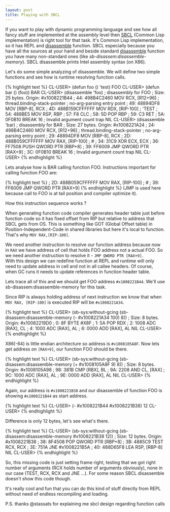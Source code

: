 ```yaml
---
layout: post
title: Playing with SBCL
---
```


If you want to play with dynamic programming language and see how all fancy stuff are implemented at the assembly level then [SBCL](http://www.sbcl.org) (Common Lisp implementation) is right tool for that task.
It's Common Lisp implementation, so it has REPL and [disassemble](http://clhs.lisp.se/Body/f_disass.htm) function.
SBCL especially because you have all the sources at your hand and beside standard [disassemble](http://clhs.lisp.se/Body/f_disass.htm) function you have many non-standard ones (like <em>sb-disassem:disassemble-memory</em>).
SBCL disassemble prints Intel assembly syntax (on X86).

Let's do some simple analyzing of disassemble. 
We will define two simple functions and see how is runtime resolving function calls.

{% highlight text %}
CL-USER> (defun foo () 'test)
FOO
CL-USER> (defun bar () (foo))
BAR
CL-USER> (disassemble 'foo)
; disassembly for FOO
; Size: 25 bytes. Origin: #x1008221B44
; 44:       498B4C2460       MOV RCX, [R12+96]                ; thread.binding-stack-pointer
                                                              ; no-arg-parsing entry point
; 49:       48894DF8         MOV [RBP-8], RCX
; 4D:       488B159CFFFFFF   MOV RDX, [RIP-100]               ; 'TEST
; 54:       488BE5           MOV RSP, RBP
; 57:       F8               CLC
; 58:       5D               POP RBP
; 59:       C3               RET
; 5A:       0F0B10           BREAK 16                         ; Invalid argument count trap
NIL
CL-USER> (disassemble 'bar)
; disassembly for BAR
; Size: 27 bytes. Origin: #x1008221A24
; 24:       498B4C2460       MOV RCX, [R12+96]                ; thread.binding-stack-pointer
                                                              ; no-arg-parsing entry point
; 29:       48894DF8         MOV [RBP-8], RCX
; 2D:       488B059CFFFFFF   MOV RAX, [RIP-100]               ; #<FDEFINITION for FOO>
; 34:       31C9             XOR ECX, ECX
; 36:       FF7508           PUSH QWORD PTR [RBP+8]
; 39:       FF6009           JMP QWORD PTR [RAX+9]
; 3C:       0F0B10           BREAK 16                         ; Invalid argument count trap
NIL
CL-USER>
{% endhighlight %}

Lets analyse how is BAR calling function FOO.
Instructions important for calling function FOO are:

{% highlight text %}
; 2D:       488B059CFFFFFF   MOV RAX, [RIP-100]               ; #<FDEFINITION for FOO>
; 39:       FF6009           JMP QWORD PTR [RAX+9]
{% endhighlight %}
(JMP is used here because call to FOO is at tail position and compiler optimize it).

How this instruction sequence works ?

When generating function code compiler generates header table just before function code so it has fixed offset from RIP but relative to address that SBCL gets from OS. This is something like GOT (Global Offset table) in Position-Independent-Code in shared libraries but here it's local to function.
That's why <code>MOV RAX,[RIP-100]</code>.

We need another instruction to resolve our function address because now in <code>RAX</code> we have address of cell that holds FOO address not a actual FOO.
So we need another instruction to resolve it - <code>JMP QWORD PTR [RAX+9]</code>.<br>
With this design we can redefine function at REPL and runtime will only need to update address in cell and not in all callee headers.
Of course, when GC runs it needs to update references in function header table.

Lets trace all of this and we should get FOO address <code>#x1008221B44</code>.
We'll use sb-disassem:disassemble-memory for this task.
 
Since RIP is always holding address of next instruction we know that when <code>MOV RAX, [RIP-100]</code> is executed RIP will be <code>#x1008221A34</code>.

{% highlight text %}
CL-USER> (sb-sys:without-gcing (sb-disassem:disassemble-memory (- #x1008221A34 100) 8))
; Size: 8 bytes. Origin: #x10082219D0
; 0:       8F               BYTE #X8F
; 1:       5A               POP RDX
; 2:       1008             ADC [RAX], CL
; 4:       1000             ADC [RAX], AL
; 6:       0000             ADD [RAX], AL
NIL
CL-USER>
{% endhighlight %}

X86(-64) is little endian architecture so address is <code>#x1008105A8F</code>.
Now lets get address on <code>[RAX+9]</code>, our function FOO should be there.

{% highlight text %}
CL-USER> (sb-sys:without-gcing (sb-disassem:disassemble-memory (+ #x1008105A8F 9) 8))
; Size: 8 bytes. Origin: #x1008105A98
; 98:       381B             CMP [RBX], BL
; 9A:       2208             AND CL, [RAX]
; 9C:       1000             ADC [RAX], AL
; 9E:       0000             ADD [RAX], AL
NIL
CL-USER>
{% endhighlight %}

Again, our address is <code>#x1008221B38</code> and our disassemble of function FOO
is showing <code>#x1008221B44</code> as start address.

{% highlight text %}
CL-USER> (- #x1008221B44 #x1008221B38)
12
CL-USER>
{% endhighlight %}

Difference is only 12 bytes, let's see what's there.

{% highlight text %}
CL-USER> (sb-sys:without-gcing (sb-disassem:disassemble-memory #x1008221B38 12))
; Size: 12 bytes. Origin: #x1008221B38
; 38:       8F4508           POP QWORD PTR [RBP+8]
; 3B:       4885C9           TEST RCX, RCX
; 3E:       751A             JNE #x1008221B5A
; 40:       488D65F8         LEA RSP, [RBP-8]
NIL
CL-USER>
{% endhighlight %}

So, this missing code is just setting frame right, testing that we got
right number of arguments (RCX holds number of arguments obviously),
none in our case (TEST, RCX, RCX and JNE ...).
For some reason SBCL disassemble doesn't show this code though.

It's really cool and fun that you can do this kind of stuff directly from
REPL without need of endless recompiling and loading. 

P.S. thanks @stassats for explaining me sbcl design regarding function calls 
